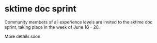 # sktime doc sprint
Community members of all experience levels are invited to the sktime doc sprint, taking place in the week of June 16 – 20.

More details soon.
